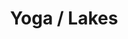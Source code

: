---
ee_id: '4398'
site: '1'
type: '2'
long_id: 2017-071 Yoga / Lakes
url: 2017-071-yoga-lakes
year: '2017'
medium: 1920x1080 H.264/MPEG-4 Part 10 looped digital file (from 11 lossless TIFS),
  media player, 65–75” flatscreen, armature, various cables
commission:
add_credit:
dims:
pitch:
ps:
live_url:
related:
title: Yoga / Lakes
youtube:
imgs: yoga-lakes-2017-071-database-dt-Dt4K.jpg
subheading:
year2: '2017'
download:
add_credits:
related_code:
! '':
layout: things-i-made
---